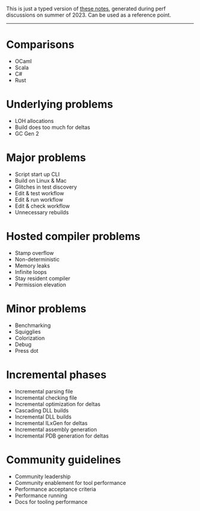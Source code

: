 This is just a typed version of [these notes](https://github.com/dotnet/fsharp/issues/16498), generated during perf discussions on summer of 2023. Can be used as a reference point.

---

# Comparisons
- OCaml
- Scala
- C#
- Rust

# Underlying problems
- LOH allocations
- Build does too much for deltas
- GC Gen 2

# Major problems
- Script start up CLI
- Build on Linux & Mac
- Glitches in test discovery
- Edit & test workflow
- Edit & run workflow
- Edit & check workflow
- Unnecessary rebuilds

# Hosted compiler problems
- Stamp overflow
- Non-deterministic
- Memory leaks
- Infinite loops
- Stay resident compiler
- Permission elevation

# Minor problems
- Benchmarking
- Squigglies
- Colorization
- Debug
- Press dot

# Incremental phases
- Incremental parsing file
- Incremental checking file
- Incremental optimization for deltas
- Cascading DLL builds
- Incremental DLL builds
- Incremental ILxGen for deltas
- Incremental assembly generation
- Incremental PDB generation for deltas

# Community guidelines
- Community leadership
- Community enablement for tool performance
- Performance acceptance criteria
- Performance running
- Docs for tooling performance
